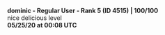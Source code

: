 **dominic - Regular User - Rank 5 (ID 4515) | 100/100** <br>
nice delicious level <br>
**05/25/20 at 00:08 UTC**
